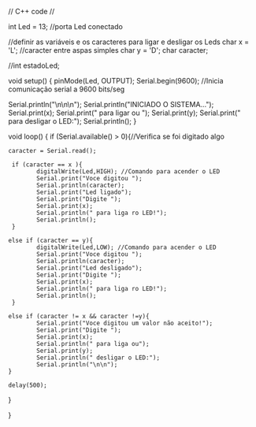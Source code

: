 // C++ code
//

int Led = 13; //porta Led conectado

//definir as variáveis e os caracteres para ligar e desligar os Leds
char x = 'L'; //caracter entre aspas simples
char y = 'D';
char caracter;

//int estadoLed;

void setup()
{
  pinMode(Led, OUTPUT);
  Serial.begin(9600); //Inicia comunicação serial a 9600 bits/seg
  
  Serial.println("\n\n\n");
  Serial.println("INICIADO O SISTEMA...");
  Serial.print(x);
  Serial.print(" para ligar ou ");
  Serial.print(y);
  Serial.print(" para desligar o LED:");
  Serial.println();
}

void loop()
{
  if (Serial.available() > 0){//Verifica se foi digitado algo
    
    caracter = Serial.read(); 
    
     if (caracter == x ){
      		digitalWrite(Led,HIGH); //Comando para acender o LED
      		Serial.print("Voce digitou ");
      		Serial.println(caracter);
      		Serial.print("Led ligado");
      		Serial.print("Digite ");
      		Serial.print(x);
      		Serial.println(" para liga ro LED!");
      		Serial.println();
     }
    
    else if (caracter == y){
      		digitalWrite(Led,LOW); //Comando para acender o LED
      		Serial.print("Voce digitou ");
      		Serial.println(caracter);
      		Serial.print("Led desligado");
      		Serial.print("Digite ");
      		Serial.print(x);
      		Serial.println(" para liga ro LED!");
      		Serial.println();
     }
    
    else if (caracter != x && caracter !=y){
      		Serial.print("Voce digitou um valor não aceito!");
      		Serial.print("Digite ");
      		Serial.print(x);
      		Serial.println(" para liga ou");
      		Serial.print(y);
      		Serial.println(" desligar o LED:");
      		Serial.println("\n\n");
    }
    
    delay(500);
  }
    
}
